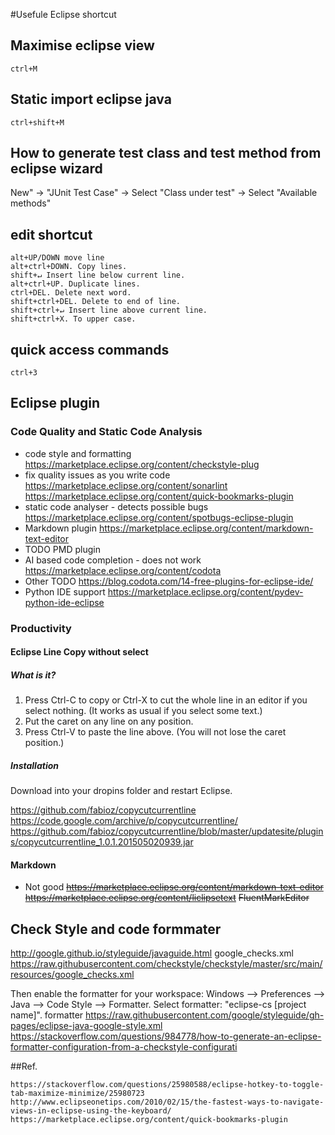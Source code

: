 #Usefule Eclipse shortcut
## Maximise eclipse view
```
ctrl+M
```
## 
## Static import eclipse java
```
ctrl+shift+M
```
##

## How to generate test class and test method from eclipse wizard

New" -> "JUnit Test Case" -> Select "Class under test" -> Select "Available methods"

## edit shortcut
```
alt+UP/DOWN move line
alt+ctrl+DOWN. Copy lines.
shift+↵ Insert line below current line.
alt+ctrl+UP. Duplicate lines.
ctrl+DEL. Delete next word.
shift+ctrl+DEL. Delete to end of line.
shift+ctrl+↵ Insert line above current line.
shift+ctrl+X. To upper case.
```
## quick access commands
```
ctrl+3
```
## Eclipse plugin
### Code Quality and Static Code Analysis
* code style and formatting
https://marketplace.eclipse.org/content/checkstyle-plug
* fix quality issues as you write code
https://marketplace.eclipse.org/content/sonarlint
https://marketplace.eclipse.org/content/quick-bookmarks-plugin
* static code analyser - detects possible bugs
https://marketplace.eclipse.org/content/spotbugs-eclipse-plugin
* Markdown plugin
https://marketplace.eclipse.org/content/markdown-text-editor
* TODO PMD plugin 
* AI based code completion - does not work 
https://marketplace.eclipse.org/content/codota
* Other TODO
https://blog.codota.com/14-free-plugins-for-eclipse-ide/
* Python IDE support
https://marketplace.eclipse.org/content/pydev-python-ide-eclipse

### Productivity

#### Eclipse Line Copy without select

##### What is it?
1. Press Ctrl-C to copy or Ctrl-X to cut the whole line in an editor if you select nothing. (It works as usual if you select some text.)
2. Put the caret on any line on any position.
3. Press Ctrl-V to paste the line above. (You will not lose the caret position.)

##### Installation
Download into your dropins folder and restart Eclipse.

 https://github.com/fabioz/copycutcurrentline 
 https://code.google.com/archive/p/copycutcurrentline/
 https://github.com/fabioz/copycutcurrentline/blob/master/updatesite/plugins/copycutcurrentline_1.0.1.201505020939.jar
#### Markdown 
* Not good
 ~~https://marketplace.eclipse.org/content/markdown-text-editor~~
 ~~https://marketplace.eclipse.org/content/liclipsetext~~
 ~~FluentMarkEditor~~
## Check Style and code formmater

http://google.github.io/styleguide/javaguide.html
google_checks.xml
https://raw.githubusercontent.com/checkstyle/checkstyle/master/src/main/resources/google_checks.xml

Then enable the formatter for your workspace: Windows --> Preferences --> Java --> Code Style --> Formatter. Select formatter: "eclipse-cs [project name]".
formatter
https://raw.githubusercontent.com/google/styleguide/gh-pages/eclipse-java-google-style.xml
https://stackoverflow.com/questions/984778/how-to-generate-an-eclipse-formatter-configuration-from-a-checkstyle-configurati

##Ref.
```
https://stackoverflow.com/questions/25980588/eclipse-hotkey-to-toggle-tab-maximize-minimize/25980723 
http://www.eclipseonetips.com/2010/02/15/the-fastest-ways-to-navigate-views-in-eclipse-using-the-keyboard/
https://marketplace.eclipse.org/content/quick-bookmarks-plugin
```

